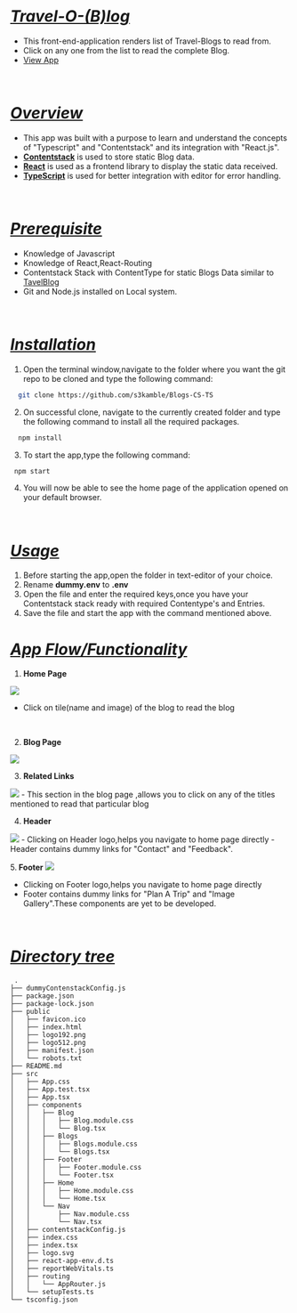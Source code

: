 # <i><u>Travel-O-(B)log</u></i>
- This front-end-application renders list of Travel-Blogs to read from.
- Click on any one from the list to read the complete Blog.
- [View App](https://61521596f581d80fa2e687dd--romantic-albattani-8ff205.netlify.app/)

<br>

# <i><u>Overview</u></i>
- This app was built with a purpose to learn and understand the concepts of "Typescript" and "Contentstack" and its integration with "React.js".
- <b>[Contentstack](https://www.contentstack.com/)</b>  is used to store static Blog data.
- <b>[React](https://reactjs.org/)</b>  is used as a frontend library to display the static data received.
- <b>[TypeScript](https://www.typescriptlang.org/)</b>  is used for better integration with editor for error handling.

<br>

# <i><u>Prerequisite</u></i>
- Knowledge of Javascript
- Knowledge of React,React-Routing
- Contentstack Stack with ContentType  for static Blogs Data similar to [TavelBlog](https://s3kamble.github.io/webpage-rendering-data/Readme_Blog_CS_TS_Data/travel_blog.json)
- Git and Node.js installed on Local system.
<br>

# <i><u>Installation</u></i>
1. Open the terminal window,navigate to the folder where you want the git repo to be cloned and type the following command: 
```sh
  git clone https://github.com/s3kamble/Blogs-CS-TS
   ```

2. On successful clone, navigate to the currently created folder and type the following command to install all the required packages.
```sh
  npm install
   ```

3. To start the app,type the following command:
```sh
 npm start
   ```
4. You will now be able to see the home page of the application opened on your default browser.

<br>

# <i><u>Usage</u></i>
1. Before starting the app,open the folder in text-editor of your choice.
2. Rename <b>dummy.env</b> to <b>.env</b>
3. Open the file and enter the required keys,once you have your Contentstack stack ready with required Contentype's and Entries.
4. Save the file and start the app with the command mentioned above.

# <i><u>App Flow/Functionality</u></i>

1. <b>Home Page</b>
 <img src="https://s3kamble.github.io/webpage-rendering-data/Readme_Blog_CS_TS_Data/Home_page_blogs.png" />

 - Click on tile(name and image) of the blog to read the blog
 <br>

 2. <b>Blog Page</b>
  <img src="https://s3kamble.github.io/webpage-rendering-data/Readme_Blog_CS_TS_Data/Single_blog_page.png" />
 <br>

 3. <b>Related Links</b>
 <img src="https://s3kamble.github.io/webpage-rendering-data/Readme_Blog_CS_TS_Data/Aside_section_blogs.png" />
 - This section in the blog page ,allows you to click on any of the titles mentioned to read that particular blog
<br>

 4. <b>Header</b>
 <img src="https://s3kamble.github.io/webpage-rendering-data/Readme_Blog_CS_TS_Data/Header-Blogs.png" />
 - Clicking on Header logo,helps you navigate to home page directly
 - Header contains dummy links for "Contact" and "Feedback".
 <br>

 5.<b> Footer</b>
 <img src="https://s3kamble.github.io/webpage-rendering-data/Readme_Blog_CS_TS_Data/Footer_blogs.png" /> 
 - Clicking on Footer logo,helps you navigate to home page directly
 - Footer contains dummy links for "Plan A Trip" and "Image Gallery".These components are yet to be developed.
 <br>

 # <i><u>Directory tree</u></i>
```
 .
├── dummyContenstackConfig.js
├── package.json
├── package-lock.json
├── public
│   ├── favicon.ico
│   ├── index.html
│   ├── logo192.png
│   ├── logo512.png
│   ├── manifest.json
│   └── robots.txt
├── README.md
├── src
│   ├── App.css
│   ├── App.test.tsx
│   ├── App.tsx
│   ├── components
│   │   ├── Blog
│   │   │   ├── Blog.module.css
│   │   │   └── Blog.tsx
│   │   ├── Blogs
│   │   │   ├── Blogs.module.css
│   │   │   └── Blogs.tsx
│   │   ├── Footer
│   │   │   ├── Footer.module.css
│   │   │   └── Footer.tsx
│   │   ├── Home
│   │   │   ├── Home.module.css
│   │   │   └── Home.tsx
│   │   └── Nav
│   │       ├── Nav.module.css
│   │       └── Nav.tsx
│   ├── contentstackConfig.js
│   ├── index.css
│   ├── index.tsx
│   ├── logo.svg
│   ├── react-app-env.d.ts
│   ├── reportWebVitals.ts
│   ├── routing
│   │   └── AppRouter.js
│   └── setupTests.ts
└── tsconfig.json
```







